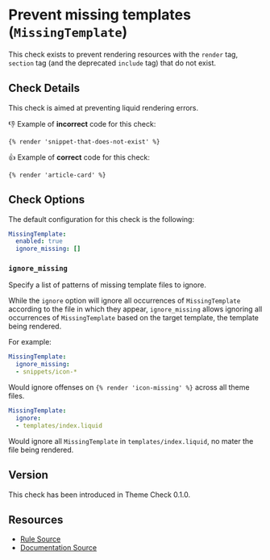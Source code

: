 # Prevent missing templates (`MissingTemplate`)

This check exists to prevent rendering resources with the `render` tag, `section` tag (and the deprecated `include` tag) that do not exist.

## Check Details

This check is aimed at preventing liquid rendering errors.

:-1: Example of **incorrect** code for this check:

```liquid
{% render 'snippet-that-does-not-exist' %}
```

:+1: Example of **correct** code for this check:

```liquid
{% render 'article-card' %}
```

## Check Options

The default configuration for this check is the following:

```yaml
MissingTemplate:
  enabled: true
  ignore_missing: []
```

### `ignore_missing`

Specify a list of patterns of missing template files to ignore.

While the `ignore` option will ignore all occurrences of `MissingTemplate` according to the file in which they appear, `ignore_missing` allows ignoring all occurrences of `MissingTemplate` based on the target template, the template being rendered.

For example:

```yaml
MissingTemplate:
  ignore_missing:
  - snippets/icon-*
```

Would ignore offenses on `{% render 'icon-missing' %}` across all theme files.

```yaml
MissingTemplate:
  ignore:
  - templates/index.liquid
```

Would ignore all `MissingTemplate` in `templates/index.liquid`, no mater the file being rendered.

## Version

This check has been introduced in Theme Check 0.1.0.

## Resources

- [Rule Source][codesource]
- [Documentation Source][docsource]

[codesource]: /lib/theme_check/checks/missing_template.rb
[docsource]: /docs/checks/missing_template.md
